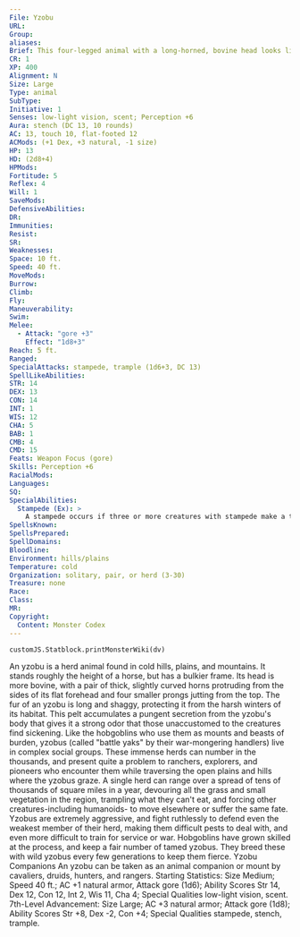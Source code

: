 ```yaml
---
File: Yzobu
URL: 
Group: 
aliases: 
Brief: This four-legged animal with a long-horned, bovine head looks like a cross between a horse and a long-haired yak.
CR: 1
XP: 400
Alignment: N
Size: Large
Type: animal
SubType: 
Initiative: 1
Senses: low-light vision, scent; Perception +6
Aura: stench (DC 13, 10 rounds)
AC: 13, touch 10, flat-footed 12
ACMods: (+1 Dex, +3 natural, -1 size)
HP: 13
HD: (2d8+4)
HPMods: 
Fortitude: 5
Reflex: 4
Will: 1
SaveMods: 
DefensiveAbilities: 
DR: 
Immunities: 
Resist: 
SR: 
Weaknesses: 
Space: 10 ft.
Speed: 40 ft.
MoveMods: 
Burrow: 
Climb: 
Fly: 
Maneuverability: 
Swim: 
Melee: 
  - Attack: "gore +3"
    Effect: "1d8+3"
Reach: 5 ft.
Ranged: 
SpecialAttacks: stampede, trample (1d6+3, DC 13)
SpellLikeAbilities: 
STR: 14
DEX: 13
CON: 14
INT: 1
WIS: 12
CHA: 5
BAB: 1
CMB: 4
CMD: 15
Feats: Weapon Focus (gore)
Skills: Perception +6
RacialMods: 
Languages: 
SQ: 
SpecialAbilities:
  Stampede (Ex): >
    A stampede occurs if three or more creatures with stampede make a trample attack while remaining adjacent to each other. While stampeding, the creatures can trample foes of their size or smaller, and the trample's save DC increases by +2.
SpellsKnown: 
SpellsPrepared: 
SpellDomains: 
Bloodline: 
Environment: hills/plains
Temperature: cold
Organization: solitary, pair, or herd (3-30)
Treasure: none
Race: 
Class: 
MR: 
Copyright:
  Content: Monster Codex
---
```

```dataviewjs
customJS.Statblock.printMonsterWiki(dv)
```
An yzobu is a herd animal found in cold hills, plains, and mountains. It stands roughly the height of a horse, but has a bulkier frame. Its head is more bovine, with a pair of thick, slightly curved horns protruding from the sides of its flat forehead and four smaller prongs jutting from the top. The fur of an yzobu is long and shaggy, protecting it from the harsh winters of its habitat. This pelt accumulates a pungent secretion from the yzobu's body that gives it a strong odor that those unaccustomed to the creatures find sickening.  Like the hobgoblins who use them as mounts and beasts of burden, yzobus (called "battle yaks" by their war-mongering handlers) live in complex social groups. These immense herds can number in the thousands, and present quite a problem to ranchers, explorers, and pioneers who encounter them while traversing the open plains and hills where the yzobus graze. A single herd can range over a spread of tens of thousands of square miles in a year, devouring all the grass and small vegetation in the region, trampling what they can't eat, and forcing other creatures-including humanoids- to move elsewhere or suffer the same fate.  Yzobus are extremely aggressive, and fight ruthlessly to defend even the weakest member of their herd, making them difficult pests to deal with, and even more difficult to train for service or war. Hobgoblins have grown skilled at the process, and keep a fair number of tamed yzobus. They breed these with wild yzobus every few generations to keep them fierce.  Yzobu Companions  An yzobu can be taken as an animal companion or mount by cavaliers, druids, hunters, and rangers.  Starting Statistics: Size Medium; Speed 40 ft.; AC +1 natural armor, Attack gore (1d6); Ability Scores Str 14, Dex 12, Con 12, Int 2, Wis 11, Cha 4; Special Qualities low-light vision, scent.  7th-Level Advancement: Size Large; AC +3 natural armor; Attack gore (1d8); Ability Scores Str +8, Dex -2, Con +4; Special Qualities stampede, stench, trample.
